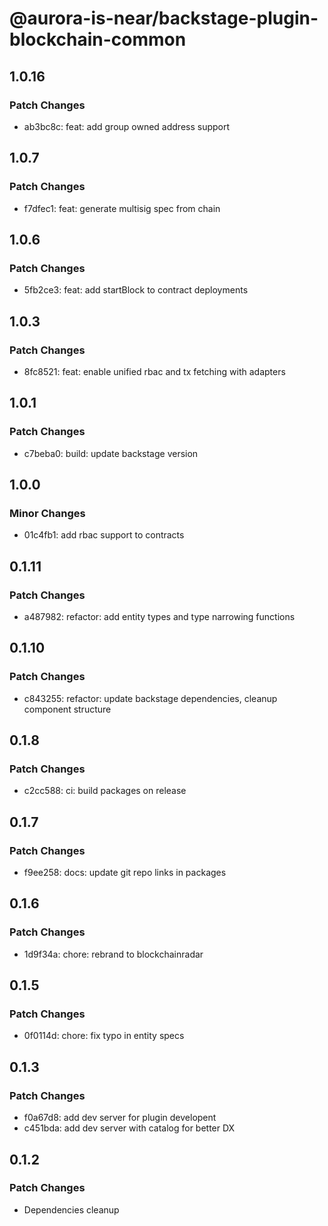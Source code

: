 # @aurora-is-near/backstage-plugin-blockchain-common

## 1.0.16

### Patch Changes

- ab3bc8c: feat: add group owned address support

## 1.0.7

### Patch Changes

- f7dfec1: feat: generate multisig spec from chain

## 1.0.6

### Patch Changes

- 5fb2ce3: feat: add startBlock to contract deployments

## 1.0.3

### Patch Changes

- 8fc8521: feat: enable unified rbac and tx fetching with adapters

## 1.0.1

### Patch Changes

- c7beba0: build: update backstage version

## 1.0.0

### Minor Changes

- 01c4fb1: add rbac support to contracts

## 0.1.11

### Patch Changes

- a487982: refactor: add entity types and type narrowing functions

## 0.1.10

### Patch Changes

- c843255: refactor: update backstage dependencies, cleanup component structure

## 0.1.8

### Patch Changes

- c2cc588: ci: build packages on release

## 0.1.7

### Patch Changes

- f9ee258: docs: update git repo links in packages

## 0.1.6

### Patch Changes

- 1d9f34a: chore: rebrand to blockchainradar

## 0.1.5

### Patch Changes

- 0f0114d: chore: fix typo in entity specs

## 0.1.3

### Patch Changes

- f0a67d8: add dev server for plugin developent
- c451bda: add dev server with catalog for better DX

## 0.1.2

### Patch Changes

- Dependencies cleanup
